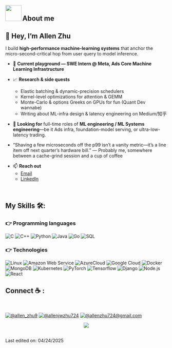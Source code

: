 <br>
<img align="left" src = "https://user-images.githubusercontent.com/63050133/156777293-72a6e681-2582-4a9d-ad92-09d1181d47c7.gif" width = 50px height=50px>
<h2 align="left" font-weight="bold">About me</h2>  

## 👋 Hey, I’m **Allen Zhu**

I build **high-performance machine-learning systems** that anchor the micro-second-critical hop from user query to model inference.

* 🔬 **Current playground — SWE Intern @ Meta, Ads Core Machine Learning Infrastructure**  

* 📈 **Research & side quests**
  - Elastic batching & dynamic-precision schedulers
  - Kernel-level optimizations for attention & GEMM
  - Monte-Carlo & options Greeks on GPUs for fun (Quant Dev wannabe)  
  - Writing about ML-infra design & latency engineering on Medium/知乎

* 🧐 **Looking for** full-time roles of **ML engineering / ML Systems engineering**—be it Ads infra, foundation-model serving, or ultra-low-latency trading.

- “Shaving a few microseconds off the p99 isn’t a vanity metric—it’s a line item off next quarter’s hardware bill.”
— Probably me, somewhere between a cache-grind session and a cup of coffee

* 📫 **Reach out**
  - [Email](allenzhu724@gmail.com)
  - [LinkedIn](https://linkedin.com/in/allenjwzhu724)
<br>

## My Skills 🛠️:

### 👉 Programming languages

![C](https://img.shields.io/badge/-C-222222?style=flat&logo=c)
![C++](https://img.shields.io/badge/-C++-222222?style=flat&logo=c%2B%2B)
![Python](https://img.shields.io/badge/-Python-222222?style=flat&logo=python)
![Java](https://img.shields.io/badge/-Java-222222?style=flat&logo=java)
![Go](https://img.shields.io/badge/-Go-222222?style=flat&logo=go)
![SQL](https://img.shields.io/badge/-SQL-222222?style=flat&logo=postgresql)

### 👉 Technologies

![Linux](https://img.shields.io/badge/-Linux-222222?style=flat&logo=linux&logoColor=FCC624)
![Amazon Web Service](https://img.shields.io/badge/-Amazon%20Web%20Service-222222?style=flat-square&logo=amazon-aws)
![AzureCloud](https://img.shields.io/badge/Microsoft%20Azure-222222?style=flat-square&logo=microsoft-azure)
![Google Cloud](https://img.shields.io/badge/Google%20Cloud-222222?style=flat-square&logo=google-cloud)
![Docker](https://img.shields.io/badge/-Docker-222222?style=flat-square&logo=docker)
![MongoDB](https://img.shields.io/badge/-MongoDB-222222?style=flat-square&logo=MongoDB)
![Kubernetes](https://img.shields.io/badge/-Kubernetes-222222?style=flat-square&logo=Kubernetes)
![PyTorch](https://img.shields.io/badge/-PyTorch-222222?style=flat&logo=PyTorch&logoColor=61DAFB)
![Tensorflow](https://img.shields.io/badge/-Tensorflow-222222?style=flat&logo=Tensorflow&logoColor=61DAFB)
![Django](https://img.shields.io/badge/-Django-222222?style=flat-square&logo=Django)
![Node.js](https://img.shields.io/badge/-Node.js-222222?style=flat&logo=node.js&logoColor=339933)
![React](https://img.shields.io/badge/-React-222222?style=flat&logo=React&logoColor=61DAFB)

## Connect ☕ :
<br>

[![@allen_zhu9](https://img.icons8.com/fluency/48/000000/instagram-new.png "@allen_zhu9")](https://www.instagram.com/allen_zhu9/) [![@allenjwzhu724](https://img.icons8.com/fluency/48/000000/linkedin.png "@allenjwzhu724")](https://www.linkedin.com/in/allenjwzhu724/) [![@allenzhu724@gmail.com](https://img.icons8.com/fluency/48/000000/apple-mail.png "@allenzhu724@gmail.com")](@allenzhu724gmail.com)

<be><be>

<p align="center">
   <a href="https://github.com/AllenJWZhu?tab=repositories">
   <img src="https://github-readme-stats.vercel.app/api?username=AllenJWZhu&show_icons=true">
   </a>

   <br>
   <br>   
</p>

Last edited on: 04/24/2025
